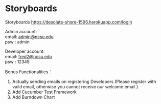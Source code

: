 # Storyboards
Storyboards https://desolate-shore-1596.herokuapp.com/login<br/>

Admin account:<br/>
email: admin@ncsu.edu<br/>
psw  : admin


Developer account:<br/>
email: fred2@ncsu.edu<br/>
psw  : 12345

Bonus Functionalities：<br/>
1. Actually sending emails on registering Developers (Please register with vaild email, otherwise you cannot receive our welcome email.)<br/>
2. Add Cucumber Test Framework<br/>
3. Add Burndown Chart
